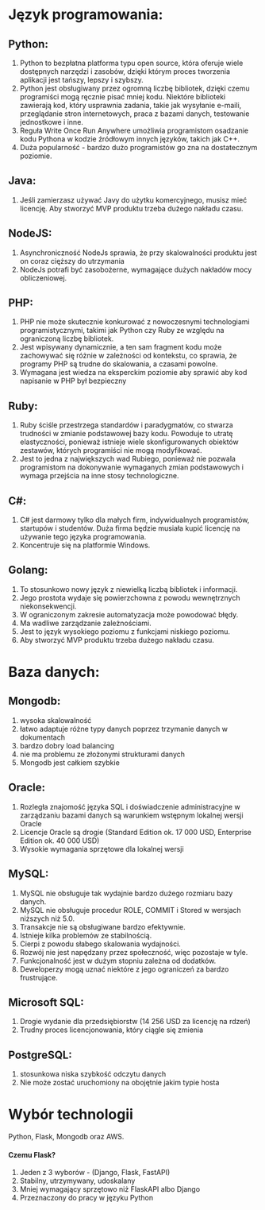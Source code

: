 # Język programowania:

## Python:

1. Python to bezpłatna platforma typu open source, która oferuje wiele dostępnych narzędzi i zasobów, dzięki którym proces tworzenia aplikacji jest tańszy, lepszy i szybszy.
2. Python jest obsługiwany przez ogromną liczbę bibliotek, dzięki czemu programiści mogą ręcznie pisać mniej kodu. Niektóre biblioteki zawierają kod, który usprawnia zadania, takie jak wysyłanie e-maili, przeglądanie stron internetowych, praca z bazami danych, testowanie jednostkowe i inne.
3. Reguła Write Once Run Anywhere umożliwia programistom osadzanie kodu Pythona w kodzie źródłowym innych języków, takich jak C++.
4. Duża popularność - bardzo dużo programistów go zna na dostatecznym poziomie.

## Java:

1. Jeśli zamierzasz używać Javy do użytku komercyjnego, musisz mieć licencję.
   Aby stworzyć MVP produktu trzeba dużego nakładu czasu.

## NodeJS:

1. Asynchroniczność NodeJs sprawia, że przy skalowalności produktu jest on coraz cięższy do utrzymania
2. NodeJs potrafi być zasobożerne, wymagające dużych nakładów mocy obliczeniowej.

## PHP:

1. PHP nie może skutecznie konkurować z nowoczesnymi technologiami programistycznymi, takimi jak Python czy Ruby ze względu na ograniczoną liczbę bibliotek.
2. Jest wpisywany dynamicznie, a ten sam fragment kodu może zachowywać się różnie w zależności od kontekstu, co sprawia, że ​​programy PHP są trudne do skalowania, a czasami powolne.
3. Wymagana jest wiedza na eksperckim poziomie aby sprawić aby kod napisanie w PHP był bezpieczny

## Ruby:

1. Ruby ściśle przestrzega standardów i paradygmatów, co stwarza trudności w zmianie podstawowej bazy kodu. Powoduje to utratę elastyczności, ponieważ istnieje wiele skonfigurowanych obiektów zestawów, których programiści nie mogą modyfikować.
2. Jest to jedna z największych wad Rubiego, ponieważ nie pozwala programistom na dokonywanie wymaganych zmian podstawowych i wymaga przejścia na inne stosy technologiczne.

## C#:

1. C# jest darmowy tylko dla małych firm, indywidualnych programistów, startupów i studentów. Duża firma będzie musiała kupić licencję na używanie tego języka programowania.
2. Koncentruje się na platformie Windows.

## Golang:

1. To stosunkowo nowy język z niewielką liczbą bibliotek i informacji.
2. Jego prostota wydaje się powierzchowna z powodu wewnętrznych niekonsekwencji.
3. W ograniczonym zakresie automatyzacja może powodować błędy.
4. Ma wadliwe zarządzanie zależnościami.
5. Jest to język wysokiego poziomu z funkcjami niskiego poziomu.
6. Aby stworzyć MVP produktu trzeba dużego nakładu czasu.

# Baza danych:

## Mongodb:

1. wysoka skalowalność
2. łatwo adaptuje różne typy danych poprzez trzymanie danych w dokumentach
3. bardzo dobry load balancing
4. nie ma problemu ze złożonymi strukturami danych
5. Mongodb jest całkiem szybkie

## Oracle:

1. Rozległa znajomość języka SQL i doświadczenie administracyjne w zarządzaniu bazami danych są warunkiem wstępnym lokalnej wersji Oracle
2. Licencje Oracle są drogie (Standard Edition ok. 17 000 USD, Enterprise Edition ok. 40 000 USD)
3. Wysokie wymagania sprzętowe dla lokalnej wersji

## MySQL:

1. MySQL nie obsługuje tak wydajnie bardzo dużego rozmiaru bazy danych.
2. MySQL nie obsługuje procedur ROLE, COMMIT i Stored w wersjach niższych niż 5.0.
3. Transakcje nie są obsługiwane bardzo efektywnie.
4. Istnieje kilka problemów ze stabilnością.
5. Cierpi z powodu słabego skalowania wydajności.
6. Rozwój nie jest napędzany przez społeczność, więc pozostaje w tyle.
7. Funkcjonalność jest w dużym stopniu zależna od dodatków.
8. Deweloperzy mogą uznać niektóre z jego ograniczeń za bardzo frustrujące.

## Microsoft SQL:

1. Drogie wydanie dla przedsiębiorstw (14 256 USD za licencję na rdzeń)
2. Trudny proces licencjonowania, który ciągle się zmienia

## PostgreSQL:

1. stosunkowa niska szybkość odczytu danych
2. Nie może zostać uruchomiony na obojętnie jakim typie hosta

# Wybór technologii

Python, Flask, Mongodb oraz AWS.

#### Czemu Flask?

1. Jeden z 3 wyborów - (Django, Flask, FastAPI)
2. Stabilny, utrzymywany, udoskalany
3. Mniej wymagający sprzętowo niż FlaskAPI albo Django
4. Przeznaczony do pracy w języku Python
